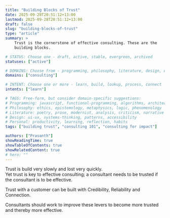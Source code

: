 ```yaml
---
title: "Building Blocks of Trust"
date: 2025-09-28T20:51:12+13:00
lastmod: 2025-09-28T20:51:12+13:00
draft: false
slug: "building-blocks-of-trust"
type: "article"
summary: > 
    Trust is the cornerstone of effective consulting. These are the
    building blocks.

# STATUS: Choose one - draft, active, stable, evergreen, archived
statuses: ["active"]

# DOMAINS: Choose from - programming, philosophy, literature, design, entrepreneurship, personal
domains: ["consulting"]

# INTENT: Choose one or more - learn, build, lookup, process, connect
intents: ["learn"]

# TAGS: Free-form, but consider domain-specific suggestions:
# Programming: javascript, functional-programming, algorithms, architecture, debugging
# Philosophy: ethics, epistemology, metaphysics, logic, phenomenology
# Literature: poetry, prose, modernist, analysis, criticism, narrative
# Design: ui-ux, systems-thinking, patterns, accessibility
# Personal: productivity, learning, reflection, habits
tags: ["building trust", "consulting 101", "consulting for impact"]

authors: ["Prasanth"]
showReadingTime: true
showTableOfContents: true
showRelatedContent: true
# hero: ""
---
```


Trust is build very slowly and lost very quickly.  
Yet trust is key to effective consulting; a consultant needs to be trusted if
the consultant is to be effective.  

Trust with a customer can be built with Credibility, Reliability and Connection.  

Consultants should work to improve these levers to become more trusted and
thereby more effective.
